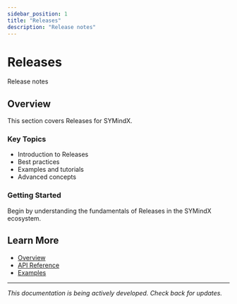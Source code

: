 ```yaml
---
sidebar_position: 1
title: "Releases"
description: "Release notes"
---
```


# Releases

Release notes

## Overview

This section covers Releases for SYMindX.

### Key Topics

- Introduction to Releases
- Best practices
- Examples and tutorials
- Advanced concepts

### Getting Started

Begin by understanding the fundamentals of Releases in the SYMindX ecosystem.

## Learn More

- [Overview](/docs/01-overview)
- [API Reference](/docs/03-api-reference)
- [Examples](/docs/17-examples)

---

*This documentation is being actively developed. Check back for updates.*
